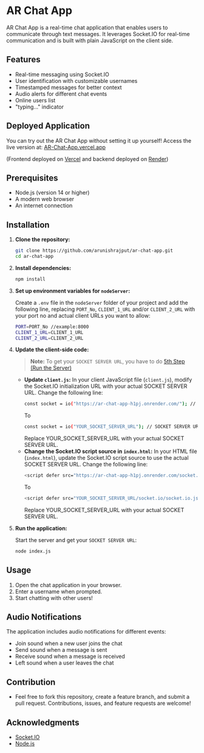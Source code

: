 # AR Chat App

AR Chat App is a real-time chat application that enables users to communicate through text messages. It leverages Socket.IO for real-time communication and is built with plain JavaScript on the client side.

## Features

-   Real-time messaging using Socket.IO
-   User identification with customizable usernames
-   Timestamped messages for better context
-   Audio alerts for different chat events
-   Online users list
-   "typing..." indicator

## Deployed Application

You can try out the AR Chat App without setting it up yourself! Access the live version at: [AR-Chat-App.vercel.app](https://ar-chat-app.vercel.app/)

(Frontend deployed on [Vercel](https://vercel.app/) and backend deployed on [Render](https://dashboard.render.com/))

## Prerequisites

-   Node.js (version 14 or higher)
-   A modern web browser
-   An internet connection

## Installation

1. **Clone the repository:**

    ```bash
    git clone https://github.com/arunishrajput/ar-chat-app.git
    cd ar-chat-app
    ```

2. **Install dependencies:**

    ```bash
    npm install
    ```

3. **Set up environment variables for `nodeServer`:**

    Create a `.env` file in the `nodeServer` folder of your project and add the following line, replacing `PORT_No`, `CLIENT_1_URL` and/or `CLIENT_2_URL` with your port no and actual client URLs you want to allow:

    ```bash
    PORT=PORT_No //example:8000
    CLIENT_1_URL=CLIENT_1_URL
    CLIENT_2_URL=CLIENT_2_URL
    ```

4. **Update the client-side code:**

    > **Note:** To get your `SOCKET SERVER URL`, you have to do [5th Step (Run the Server)](https://github.com/arunishrajput/AR-Chat-App?tab=readme-ov-file#:~:text=Run%20the%20application%3A)

    - **Update `client.js`:** In your client JavaScript file (`client.js`), modify the Socket.IO initialization URL with your actual SOCKET SERVER URL. Change the following line:
        ```bash
        const socket = io("https://ar-chat-app-h1pj.onrender.com/"); // SOCKET SERVER URL
        ```
        To
        ```bash
        const socket = io("YOUR_SOCKET_SERVER_URL"); // SOCKET SERVER URL
        ```
        Replace YOUR_SOCKET_SERVER_URL with your actual SOCKET SERVER URL.
    - **Change the Socket.IO script source in `index.html`:** In your HTML file (`index.html`), update the Socket.IO script source to use the actual SOCKET SERVER URL. Change the following line:
        ```bash
        <script defer src="https://ar-chat-app-h1pj.onrender.com/socket.io/socket.io.js"></script> <!-- SOCKET SERVER URL -->
        ```
        To
        ```bash
        <script defer src="YOUR_SOCKET_SERVER_URL/socket.io/socket.io.js"></script> <!-- SOCKET SERVER URL -->
        ```
        Replace YOUR_SOCKET_SERVER_URL with your actual SOCKET SERVER URL.

5. **Run the application:**

    Start the server and get your `SOCKET SERVER URL`:

    ```bash
    node index.js
    ```

## Usage

1. Open the chat application in your browser.
2. Enter a username when prompted.
3. Start chatting with other users!

## Audio Notifications

The application includes audio notifications for different events:

-   Join sound when a new user joins the chat
-   Send sound when a message is sent
-   Receive sound when a message is received
-   Left sound when a user leaves the chat

## Contribution

-   Feel free to fork this repository, create a feature branch, and submit a pull request. Contributions, issues, and feature requests are welcome!

## Acknowledgments

-   [Socket.IO](https://socket.io/)
-   [Node.js](https://nodejs.org/)
